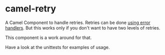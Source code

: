 # camel-retry

A Camel Component to handle retries. Retries can be done
[using error handlers](http://camel.apache.org/how-do-i-retry-processing-a-message-from-a-certain-point-back-or-an-entire-route.html).
But this works only if you don't want to have two levels of retries.

This component is a work around for that.

Have a look at the unittests for examples of usage.